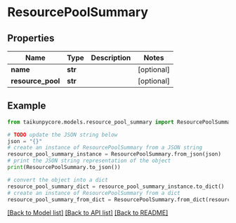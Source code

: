 # ResourcePoolSummary


## Properties

Name | Type | Description | Notes
------------ | ------------- | ------------- | -------------
**name** | **str** |  | [optional] 
**resource_pool** | **str** |  | [optional] 

## Example

```python
from taikunpycore.models.resource_pool_summary import ResourcePoolSummary

# TODO update the JSON string below
json = "{}"
# create an instance of ResourcePoolSummary from a JSON string
resource_pool_summary_instance = ResourcePoolSummary.from_json(json)
# print the JSON string representation of the object
print(ResourcePoolSummary.to_json())

# convert the object into a dict
resource_pool_summary_dict = resource_pool_summary_instance.to_dict()
# create an instance of ResourcePoolSummary from a dict
resource_pool_summary_from_dict = ResourcePoolSummary.from_dict(resource_pool_summary_dict)
```
[[Back to Model list]](../README.md#documentation-for-models) [[Back to API list]](../README.md#documentation-for-api-endpoints) [[Back to README]](../README.md)


